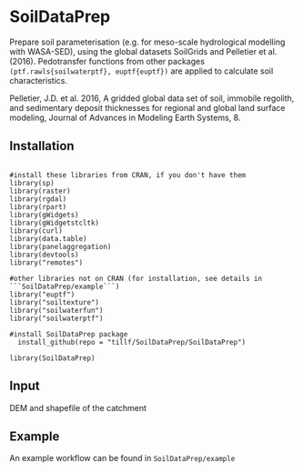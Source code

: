 # SoilDataPrep

Prepare soil parameterisation (e.g. for meso-scale hydrological modelling with WASA-SED), using the global datasets SoilGrids and Pelletier et al. (2016). Pedotransfer functions from other packages ```(ptf.rawls{soilwaterptf}, euptf{euptf})``` are applied to calculate soil characteristics.

Pelletier, J.D. et al. 2016, A gridded global data set of soil, immobile regolith, and sedimentary deposit thicknesses for regional and global land surface modeling, Journal of Advances in Modeling Earth Systems, 8.

## Installation
```

#install these libraries from CRAN, if you don't have them
library(sp)
library(raster)
library(rgdal)
library(rpart)
library(gWidgets)
library(gWidgetstcltk)
library(curl)
library(data.table)
library(panelaggregation)
library(devtools)
library("remotes")

#other libraries not on CRAN (for installation, see details in ```SoilDataPrep/example```)
library("euptf")
library("soiltexture")
library("soilwaterfun")
library("soilwaterptf")

#install SoilDataPrep package
  install_github(repo = "tillf/SoilDataPrep/SoilDataPrep")
  
library(SoilDataPrep)

```

## Input
DEM and shapefile of the catchment

## Example
An example workflow can be found in ```SoilDataPrep/example```
